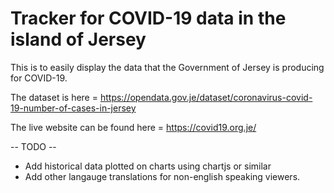 # Tracker for COVID-19 data in the island of Jersey

This is to easily display the data that the Government of Jersey is producing for COVID-19.

The dataset is here = https://opendata.gov.je/dataset/coronavirus-covid-19-number-of-cases-in-jersey

The live website can be found here = https://covid19.org.je/


-- TODO --

- Add historical data plotted on charts using chartjs or similar
- Add other langauge translations for non-english speaking viewers.
